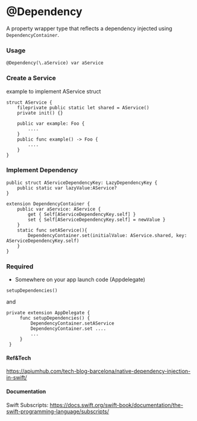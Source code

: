 # @Dependency
A property wrapper type that reflects a dependency injected using `DependencyContainer`.


### Usage
```
@Dependency(\.aService) var aService
```

### Create a Service
example to implement AService struct
```
struct AService {
    fileprivate public static let shared = AService()
    private init() {}

    public var example: Foo {
        ....
    }
    public func example() -> Foo {
        ....
    }
}
```
### Implement Dependency
```
public struct AServiceDependencyKey: LazyDependencyKey {
    public static var lazyValue:AService?
}

extension DependencyContainer {
    public var aService: AService {
        get { Self[AServiceDependencyKey.self] }
        set { Self[AServiceDependencyKey.self] = newValue }
    }
    static func setAService(){
        DependencyContainer.set(initialValue: AService.shared, key: AServiceDependencyKey.self)
    }
}
```


### Required
- Somewhere on your app launch code (Appdelegate)
```
setupDependencies()
```

and
```
private extension AppDelegate {
     func setupDependencies() {
         DependencyContainer.setAService
         DependencyContainer.set ....
         ...
     }
 }
```

#### Ref&Tech
https://apiumhub.com/tech-blog-barcelona/native-dependency-injection-in-swift/

#### Documentation
Swift Subscripts: https://docs.swift.org/swift-book/documentation/the-swift-programming-language/subscripts/
